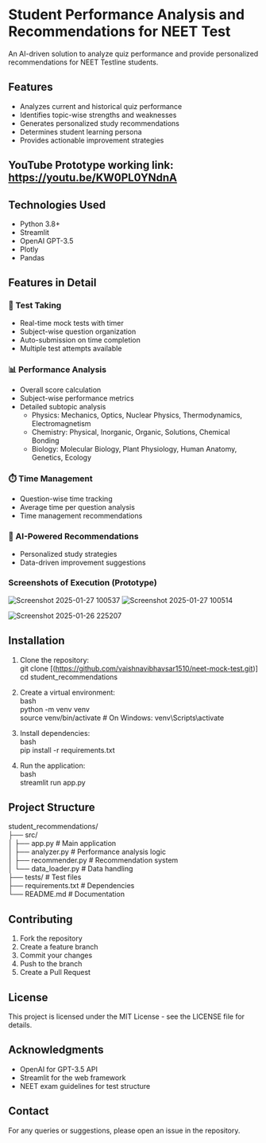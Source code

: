 # Student Performance Analysis and Recommendations for NEET Test

An AI-driven solution to analyze quiz performance and provide personalized recommendations for NEET Testline students.

## Features

- Analyzes current and historical quiz performance
- Identifies topic-wise strengths and weaknesses
- Generates personalized study recommendations
- Determines student learning persona
- Provides actionable improvement strategies
  
## YouTube Prototype working link: https://youtu.be/KW0PL0YNdnA

## Technologies Used
- Python 3.8+
- Streamlit
- OpenAI GPT-3.5
- Plotly
- Pandas

## Features in Detail

### 🎯 Test Taking
- Real-time mock tests with timer
- Subject-wise question organization
- Auto-submission on time completion
- Multiple test attempts available

### 📊 Performance Analysis
- Overall score calculation
- Subject-wise performance metrics
- Detailed subtopic analysis
  - Physics: Mechanics, Optics, Nuclear Physics, Thermodynamics, Electromagnetism
  - Chemistry: Physical, Inorganic, Organic, Solutions, Chemical Bonding
  - Biology: Molecular Biology, Plant Physiology, Human Anatomy, Genetics, Ecology

### ⏱️ Time Management
- Question-wise time tracking
- Average time per question analysis
- Time management recommendations

### 🤖 AI-Powered Recommendations
- Personalized study strategies
- Data-driven improvement suggestions

###  Screenshots of Execution (Prototype)


![Screenshot 2025-01-27 100537](https://github.com/user-attachments/assets/90c66678-e9d9-4803-a52e-8590a2e2ab4f)
![Screenshot 2025-01-27 100514](https://github.com/user-attachments/assets/ad1145f0-fee2-4dba-8513-a1c0f1baaf60)

![Screenshot 2025-01-26 225207](https://github.com/user-attachments/assets/48a40c32-7e1a-4d2f-aa2c-d434eb906cd8)

## Installation

1. Clone the repository:   <br>
   git clone [(https://github.com/vaishnavibhavsar1510/neet-mock-test.git)]   <br>
   cd student_recommendations     <br>

2. Create a virtual environment:    <br>
   bash      <br>
   python -m venv venv    <br>
   source venv/bin/activate # On Windows: venv\Scripts\activate    <br>

3. Install dependencies:     <br>
   bash    <br>
   pip install -r requirements.txt   <br>

4. Run the application:    <br>
   bash    <br>
   streamlit run app.py   <br>

## Project Structure  
student_recommendations/    <br>
├── src/    <br>
│ ├── app.py # Main application    <br>
│ ├── analyzer.py # Performance analysis logic    <br>
│ ├── recommender.py # Recommendation system     <br>
│ └── data_loader.py # Data handling     <br>
├── tests/ # Test files   <br>
├── requirements.txt # Dependencies    <br>
└── README.md # Documentation    <br>


## Contributing
1. Fork the repository
2. Create a feature branch
3. Commit your changes
4. Push to the branch
5. Create a Pull Request

## License
This project is licensed under the MIT License - see the LICENSE file for details.

## Acknowledgments
- OpenAI for GPT-3.5 API
- Streamlit for the web framework
- NEET exam guidelines for test structure

## Contact
For any queries or suggestions, please open an issue in the repository.
